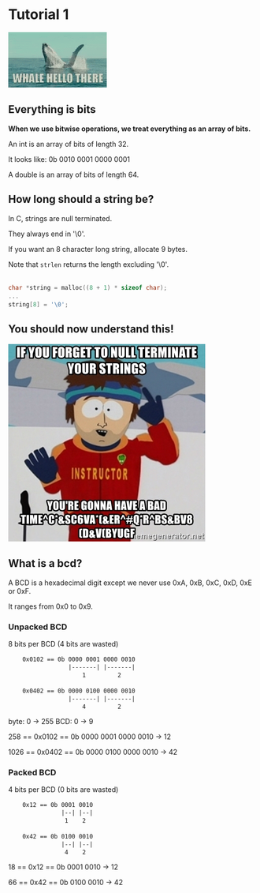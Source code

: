 # Tutorial 1

![whale_hello_there](whale_hello_there.gif)

## Everything is bits

**When we use bitwise operations, we treat everything as an array of bits.**

An int is an array of bits of length 32.

It looks like: 0b 0010 0001 0000 0001

A double is an array of bits of length 64.


## How long should a string be?

In C, strings are null terminated.

They always end in '\0'.

If you want an 8 character long string, allocate 9 bytes.

Note that `strlen` returns the length excluding '\0'.

```c

char *string = malloc((8 + 1) * sizeof char);
...
string[8] = '\0';

```


## You should now understand this!

![null_terminator](null_terminator.jpg)


## What is a bcd?

A BCD is a hexadecimal digit except we never use 0xA, 0xB, 0xC, 0xD, 0xE or 0xF.

It ranges from 0x0 to 0x9.


### Unpacked BCD

8 bits per BCD (4 bits are wasted)

        0x0102 == 0b 0000 0001 0000 0010
                     |-------| |-------|
                         1         2

        0x0402 == 0b 0000 0100 0000 0010
                     |-------| |-------|
                         4         2

byte: 0 -> 255
BCD: 0 -> 9

258  == 0x0102 == 0b 0000 0001 0000 0010 -> 12

1026 == 0x0402 == 0b 0000 0100 0000 0010 -> 42


### Packed BCD

4 bits per BCD (0 bits are wasted)

        0x12 == 0b 0001 0010
                   |--| |--|
                    1    2

        0x42 == 0b 0100 0010
                   |--| |--|
                    4    2

18 == 0x12 == 0b 0001 0010 -> 12

66 == 0x42 == 0b 0100 0010 -> 42
